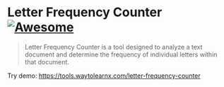 # Letter Frequency Counter [![Awesome](https://cdn.rawgit.com/sindresorhus/awesome/d7305f38d29fed78fa85652e3a63e154dd8e8829/media/badge.svg)](https://github.com/sindresorhus/awesome)

>Letter Frequency Counter is a tool designed to analyze a text document and determine the frequency of individual letters within that document.

Try demo: https://tools.waytolearnx.com/letter-frequency-counter
